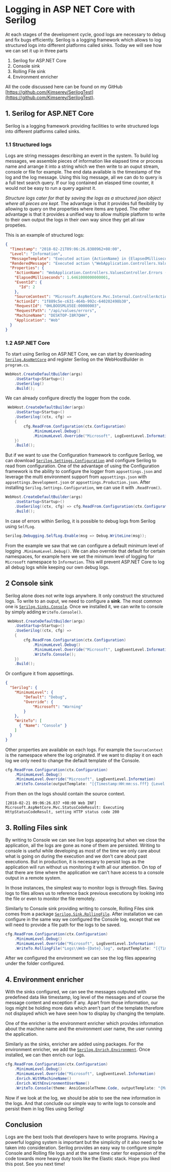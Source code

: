 # Logging in ASP NET Core with Serilog

At each stages of the development cycle, good logs are necessary to debug and fix bugs efficiently.
Serilog is a logging framework which allows to log structured logs into different platforms called sinks.
Today we will see how we can set it up in three parts

1. Serilog for ASP.NET Core
2. Console sink
3. Rolling File sink
4. Environment enricher

All the code discussed here can be found on my GitHub [https://github.com/Kimserey/SerilogTest](https://github.com/Kimserey/SerilogTest).

## 1. Serilog for ASP.NET Core

Serilog is a logging framework providing facilities to write structured logs into different platforms called sinks.

### 1.1 Structured logs

Logs are string messages describing an event in the system. To build log messages, we assemble pieces of information like elapsed time or process name and arrange it into a string which we then write to an ouput stream, console or file for example.
The end data available is the timestamp of the log and the log message. Using this log message, all we can do to query is a full text search query.
If our log contained an elasped time counter, it would not be easy to run a query against it.

_Structure logs cater for that by saving the logs as a structured json object where all pieces are kept_. The advantage is that it provides full flexibility by allowing to query on the properties where items are typed. The other advantage is that it provides a unified way to allow multiple platform to write to their own output the logs in their own way since they get all raw propeties.

This is an example of structured logs:

```JSON
{
  "Timestamp": "2018-02-21T09:06:26.8380962+08:00",
  "Level": "Information",
  "MessageTemplate": "Executed action {ActionName} in {ElapsedMilliseconds}ms",
  "RenderedMessage": "Executed action \"WebApplication.Controllers.ValuesController.Errors (WebApplication)\" in 1.6461ms",
  "Properties": {
    "ActionName": "WebApplication.Controllers.ValuesController.Errors (WebApplication)",
    "ElapsedMilliseconds": 1.6461000000000001,
    "EventId": {
      "Id": 2
    },
    "SourceContext": "Microsoft.AspNetCore.Mvc.Internal.ControllerActionInvoker",
    "ActionId": "1f889c5e-c631-464b-992c-640202498b30",
    "RequestId": "0HLBOOSMLU5EE:00000003",
    "RequestPath": "/api/values/errors",
    "MachineName": "DESKTOP-I8R7QHH",
    "Application": "Web"
  }
}
```

### 1.2 ASP.NET Core

To start using Serilog on ASP.NET Core, we can start by downloading [`Serilog.AspNetCore`](https://www.nuget.org/packages/Serilog.AspNetCore) and register Serilog on the WebHostBuilder in `program.cs`.

```C#
WebHost.CreateDefaultBuilder(args)
    .UseStartup<Startup>()
    .UseSerilog()
    .Build();
```

We can already configure directly the logger from the code.

```C#
 WebHost.CreateDefaultBuilder(args)
    .UseStartup<Startup>()
    .UseSerilog((ctx, cfg) =>
    {
        cfg.ReadFrom.Configuration(ctx.Configuration)
            .MinimumLevel.Debug()
            .MinimumLevel.Override("Microsoft", LogEventLevel.Information);
    })
    .Build();
```

But if we want to use the Configuration framework to configure Serilog, we can download [`Serilog.Settings.Configuration`](https://www.nuget.org/packages/Serilog.Settings.Configuration) and configure Serilog to read from configuration.
One of the advantage of using the Configuration framework is the ability to configure the logger from `appsettings.json` and leverage the multi environment support from `appsettings.json` with `appsettings.Development.json` or `appsettings.Production.json`. After installing `Serilog.Settings.Configuration`, we can use it with `.ReadFrom()`.

```C#
WebHost.CreateDefaultBuilder(args)
    .UseStartup<Startup>()
    .UseSerilog((ctx, cfg) => cfg.ReadFrom.Configuration(ctx.Configuration))
    .Build();
```

In case of errors within Serilog, it is possible to debug logs from Serilog using `SelfLog`.

```C#
Serilog.Debugging.SelfLog.Enable(msg => Debug.WriteLine(msg));
```

From the example we saw that we can configure a default minimum level of logging `.MinimumLevel.Debug()`. We can also override that default for certain namespaces, for example here we set the minimum level of logging for `Microsoft` namespace to `Information`. This will prevent ASP.NET Core to log all debug logs while keeping our own debug logs.

## 2 Console sink

Serilog alone does not write logs anywhere. It only construct the structured logs. To write to an ouput, we need to configure a __sink__. The most common one is [`Serilog.Sinks.Console`](https://www.nuget.org/packages/Serilog.Sinks.Console). Once we installed it, we can write to console by simply adding `WriteTo.Console()`.

```C#
 WebHost.CreateDefaultBuilder(args)
    .UseStartup<Startup>()
    .UseSerilog((ctx, cfg) =>
    {
        cfg.ReadFrom.Configuration(ctx.Configuration)
            .MinimumLevel.Debug()
            .MinimumLevel.Override("Microsoft", LogEventLevel.Information)
            .WriteTo.Console();
    })
    .Build();
```

Or configure it from appsettings.

```JSON
{
  "Serilog": {
    "MinimumLevel": {
        "Default": "Debug",
        "Override": {
            "Microsoft": "Warning"
        }
    },
    "WriteTo": [
      { "Name": "Console" }
    ]
  }
}
```

Other properties are available on each logs. For example the `SourceContext` is the namespace where the log originated. If we want to display it on each log we only need to change the default template of the Console.

```C#
cfg.ReadFrom.Configuration(ctx.Configuration)
    .MinimumLevel.Debug()
    .MinimumLevel.Override("Microsoft", LogEventLevel.Information)
    .WriteTo.Console(outputTemplate: "[{Timestamp:HH:mm:ss.fff} {Level:u3}] {SourceContext}: {Message:lj}{NewLine}{Exception}")
```

From then on the logs should contain the source context.

```TXT
[2018-02-21 09:06:26.837 +08:00 Web INF] Microsoft.AspNetCore.Mvc.StatusCodeResult: Executing HttpStatusCodeResult, setting HTTP status code 200
```

## 3. Rolling Files sink

By writing to Console we can see live logs appearing but when we close the application, all the logs are gone as none of them are persisted. Writing to console is useful while developing as most of the time we only care about what is going on during the execution and we don't care about past executions.
But in production, it is necessary to persist logs as the application will run without us monitoring it with all our attention. On top of that there are time where the application we can't have access to a console output in a remote system.

In those instances, the simplest way to monitor logs is through files. Saving logs to files allows us to reference back previous executions by looking into the file or even to monitor the file remotely.

Similarly to Console sink providing writing to console, Rolling Files sink comes from a package [`Serilog.Sink.RollingFile`](https://www.nuget.org/packages/serilog.sinks.rollingfile/). After installation we can configure in the same way we configured the Console log, except that we will need to provide a file path for the logs to be saved.

```C#
cfg.ReadFrom.Configuration(ctx.Configuration)
    .MinimumLevel.Debug()
    .MinimumLevel.Override("Microsoft", LogEventLevel.Information)
    .WriteTo.RollingFile("Logs\\Web-{Date}.log", outputTemplate: "[{Timestamp:yyyy-MM-dd HH:mm:ss.fff zzz} {Level:u3}] {SourceContext}: {Message:lj}{NewLine}{Exception}")
```

After we configured the environment we can see the log files appearing under the folder configured.

## 4. Environment enricher

With the sinks configured, we can see the messages outputed with predefined data like timestamp, log level of the messages and of course the message content and exception if any.
Apart from those information, our logs might be holding more data which aren't part of the template therefore not displayed which we have seen how to display by changing the template.

One of the enricher is the environment enricher which provides information about the machine name and the environment user name, the user running the application.

Similarly as the sinks, enricher are added using packages. For the environment enricher, we add the [`Serilog.Enrich.Environment`](https://www.nuget.org/packages/serilog.enrichers.environment/). Once installed, we can then enrich our logs.

```C#
cfg.ReadFrom.Configuration(ctx.Configuration)
    .MinimumLevel.Debug()
    .MinimumLevel.Override("Microsoft", LogEventLevel.Information)
    .Enrich.WithMachineName()
    .Enrich.WithEnvironmentUserName()
    .WriteTo.Console(theme: AnsiConsoleTheme.Code, outputTemplate: "{MachineName} {EnvironmentUserName}: {Message:lj}{NewLine}{Exception}")
```

Now if we look at the log, we should be able to see the new information in the logs.
And that conclude our simple way to write logs to console and persist them in log files using Serilog!

## Conclusion

Logs are the best tools that developers have to write programs. Having a powerful logging system is important but the simplicity of it also need to be taken into consideration. Serilog provides an easy way to configure simple Console and Rolling file logs and at the same time cater for expansion of the code towards more heavy duty tools like the Elastic stack. Hope you liked this post. See you next time!
